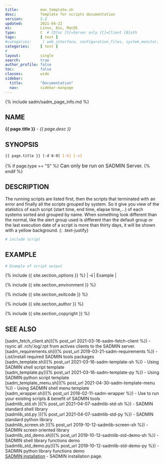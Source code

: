 ```yaml
---
title:          man_template.sh
desc:           Template for scripts documentation
version:        2.2
updated:        2021-04-22
os:             Linux, Aix, MacOS
type:           C  # [D]oc [S]=Server only [C]=Client [B]oth
tags:           [ test ] 
#categories:     [ web_interface, configuration_files, system_monitor, server_scripts, client-scripts, command_line,  utilities, libraries, templates, test ] 
categories:     [ test ] 
#
layout:         single
search:         true
author_profile: false
toc:            false
classes:        wide
sidebar:
  title:        "Documentation"
  nav:          sidebar-manpage
---
```


{% include sadm/sadm_page_info.md %}

<a id="name"></a>
## NAME
**{{ page.title }}** - *{{ page.desc }}*   



<a id="synopsis"></a>
## SYNOPSIS

```bash
{{ page.title }} [-d 0-9] [-h] [-v]
```
{% if page.type == "S" %}
<font size="3">Can only be run on SADMIN Server.</font>
{% endif %}



<a id="description"></a>
## DESCRIPTION

The running scripts are listed first, then the scripts that terminated with an error and 
finally all the scripts grouped by system. So it give you view of the statistics of each script 
(start time, end time, elapse time,...) of each systems sorted and grouped by name. When 
something look different than the normal, like the alert group used is different than the 
default group or the last execution date of a script is more than thirty days, it will be 
shown with a yellow background. 
{: .text-justify}
 
```bash
# include script
```


<a id="examples"></a>
## EXAMPLE

```bash
# Example of script output
```
<!-- ![Daily Script Report Example](/assets/img/man/sadm_daily_report_script.png){: .align-center} -->


{% include {{ site.section_options     }} %}
| **-i** | Example | 

{% include {{ site.section_environment }} %}

{% include {{ site.section_exitcode    }} %}

{% include {{ site.section_author      }} %}

{% include {{ site.section_copyright   }} %}


<a id="seealso"></a>
## SEE ALSO

[sadm_fetch_client.sh]({% post_url 2021-03-16-sadm-fetch-client %}) - rsync all .rch/.log/.rpt from actives clients to the SADMIN server.  
[sadm_requirements.sh]({% post_url 2019-03-21-sadm-requirements %}) - List/install required SADMIN tools packages  
[sadm_template.sh]({% post_url 2021-03-16-sadm-template-sh %}) - Using SADMIN shell script template   
[sadm_template.py]({% post_url 2021-03-16-sadm-template-py %}) - Using SADMIN python script template    
[sadm_template_menu.sh]({% post_url 2021-04-30-sadm-template-menu %}) - Using SADMIN shell menu template   
[sadm_wrapper.sh]({% post_url 2018-02-11-sadm-wrapper %}) - Use to run your existing scripts & benefit of SADMIN tools  
[sadmlib_std.sh ]({% post_url 2021-04-07-sadmlib-std-sh %}) - SADMIN standard shell library  
[sadmlib_std.py ]({% post_url 2021-04-07-sadmlib-std-py %}) - SADMIN standard python library  
[sadmlib_screen.sh ]({% post_url 2019-10-12-sadmlib-screen-sh %}) - SADMIN screen oriented library  
[sadmlib_std_demo.sh]({% post_url 2019-10-12-sadmlib-std-demo-sh %}) - SADMIN shell library functions demo   
[sadmlib_std_demo.py]({% post_url 2019-10-12-sadmlib-std-demo-py %}) - SADMIN python library functions demo  
[SADMIN installation](/_pages/install) - SADMIN installation page.    
